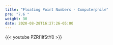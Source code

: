 ```yaml
---
title: "Floating Point Numbers - Computerphile"
pre: "7.6 "
weight: 30
date: 2020-08-28T16:27:26-05:00
---
```


{{< youtube PZRI1IfStY0 >}}

